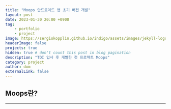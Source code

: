 ```yaml
---
title: "Moops 안드로이드 앱 초기 버젼 개발"
layout: post
date: 2023-01-30 20:00 +0900
tag: 
    - portfolio
    - project
image: https://sergiokopplin.github.io/indigo/assets/images/jekyll-logo-light-solid.png
headerImage: false
projects: true
hidden: true # don't count this post in blog pagination
description: "TDI 입사 후 개발한 첫 프로젝트 Moops"
category: project
author: dom
externalLink: false
---
```


## Moops란?


---
